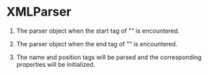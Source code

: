 # XMLParser

1. The parser object when the start tag of "<personinfo>" is encountered.
  
2. The parser object when the end tag of  "</personinfo>" is encountered.

3. The name and position tags will be parsed and the corresponding properties will be initialized.
